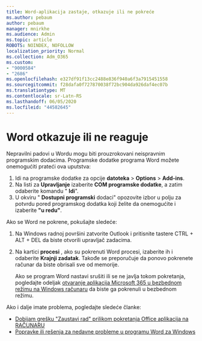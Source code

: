 ```yaml
---
title: Word-aplikacija zastaje, otkazuje ili ne pokreće
ms.author: pebaum
author: pebaum
manager: mnirkhe
ms.audience: Admin
ms.topic: article
ROBOTS: NOINDEX, NOFOLLOW
localization_priority: Normal
ms.collection: Adm_O365
ms.custom:
- "9000584"
- "2686"
ms.openlocfilehash: e327df91f13cc2488e836f940a6f3a7915451558
ms.sourcegitcommit: f28dafa0f727870038f72bc904da926daf4ec07b
ms.translationtype: MT
ms.contentlocale: sr-Latn-RS
ms.lasthandoff: 06/05/2020
ms.locfileid: "44582645"
---
```

# <a name="word-crashes-or-doesnt-respond"></a>Word otkazuje ili ne reaguje

Nepravilni padovi u Wordu mogu biti prouzrokovani neispravnim programskim dodacima. Programske dodatke programa Word možete onemogućiti prateći ova uputstva:

1. Idi na programske dodatke za opcije **datoteka**  >  **Options**  >  **Add-ins**.
2. Na listi za **Upravljanje** izaberite **COM programske dodatke**, a zatim odaberite komandu " **Idi**".
3. U okviru " **Dostupni programski** dodaci" opozovite izbor u polju za potvrdu pored programskog dodatka koji želite da onemogućite i izaberite **"u redu"**.

Ako se Word ne pokrene, pokušajte sledeće:

1.   Na Windows radnoj površini zatvorite Outlook i pritisnite tastere CTRL + ALT + DEL da biste otvorili upravljač zadacima. 
2. Na kartici **procesi** , ako su pokrenuti Word procesi, izaberite ih i odaberite **Krajnji zadatak**. Takođe se preporučuje da ponovo pokrenete računar da biste obrisali sve od memorije.

    Ako se program Word nastavi srušiti ili se ne javlja tokom pokretanja, pogledajte odeljak [otvaranje aplikacija Microsoft 365 u bezbednom režimu na Windows računaru](https://support.office.com/article/Open-Office-apps-in-safe-mode-on-a-Windows-PC-dedf944a-5f4b-4afb-a453-528af4f7ac72) da biste ga pokrenuli u bezbednom režimu.

Ako i dalje imate problema, pogledajte sledeće članke: 
- [Dobijam grešku "Zaustavi rad" prilikom pokretanja Office aplikacija na RAČUNARU](https://support.office.com/article/52bd7985-4e99-4a35-84c8-2d9b8301a2fa)
- [Popravke ili rešenja za nedavne probleme u programu Word za Windows](https://support.office.com/article/bf6bf17c-2807-4871-83ce-e337ae8f0b86)
